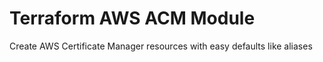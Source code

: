 # Terraform AWS ACM Module

Create AWS Certificate Manager resources with easy defaults like aliases